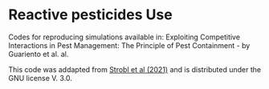 # Reactive pesticides Use

Codes for reproducing simulations available in: Exploiting Competitive Interactions in Pest Management: The Principle of Pest Containment - by Guariento et al. al.

This code was addapted from [Strobl et al (2021)](https://github.com/MathOnco/AT_costOfResistance_LVModel) and is distributed under the GNU license V. 3.0.
